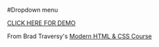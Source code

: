#Dropdown menu

[CLICK HERE FOR DEMO](https://julienorcross.github.io/dropdown/)

From Brad Traversy's [Modern HTML & CSS Course](https://www.udemy.com/course/modern-html-css-from-the-beginning/) 
